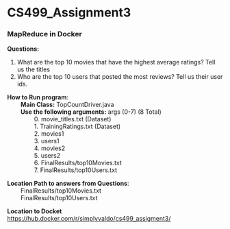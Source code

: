# CS499_Assignment3

<h3>MapReduce in Docker</h3>

<b>Questions:</b> <br>
1. What are the top 10 movies that have the highest average ratings? Tell us the titles <br>
2. Who are the top 10 users that posted the most reviews? Tell us their user ids. <br>

<b>How to Run program</b>:<br>
&nbsp;&nbsp;&nbsp;&nbsp;&nbsp;&nbsp;&nbsp;&nbsp;<b>Main Class:</b> TopCountDriver.java<br>
&nbsp;&nbsp;&nbsp;&nbsp;&nbsp;&nbsp;&nbsp;&nbsp;<b>Use the following arguments:</b> args (0-7) (8 Total)<br>
&nbsp;&nbsp;&nbsp;&nbsp;&nbsp;&nbsp;&nbsp;&nbsp;&nbsp;&nbsp;&nbsp;&nbsp;&nbsp;&nbsp;&nbsp;&nbsp;0. movie_titles.txt (Dataset)<br>
&nbsp;&nbsp;&nbsp;&nbsp;&nbsp;&nbsp;&nbsp;&nbsp;&nbsp;&nbsp;&nbsp;&nbsp;&nbsp;&nbsp;&nbsp;&nbsp;1. TrainingRatings.txt (Dataset)<br>
&nbsp;&nbsp;&nbsp;&nbsp;&nbsp;&nbsp;&nbsp;&nbsp;&nbsp;&nbsp;&nbsp;&nbsp;&nbsp;&nbsp;&nbsp;&nbsp;2. movies1 <br>
&nbsp;&nbsp;&nbsp;&nbsp;&nbsp;&nbsp;&nbsp;&nbsp;&nbsp;&nbsp;&nbsp;&nbsp;&nbsp;&nbsp;&nbsp;&nbsp;3. users1 <br>
&nbsp;&nbsp;&nbsp;&nbsp;&nbsp;&nbsp;&nbsp;&nbsp;&nbsp;&nbsp;&nbsp;&nbsp;&nbsp;&nbsp;&nbsp;&nbsp;4. movies2 <br>
&nbsp;&nbsp;&nbsp;&nbsp;&nbsp;&nbsp;&nbsp;&nbsp;&nbsp;&nbsp;&nbsp;&nbsp;&nbsp;&nbsp;&nbsp;&nbsp;5. users2 <br>
&nbsp;&nbsp;&nbsp;&nbsp;&nbsp;&nbsp;&nbsp;&nbsp;&nbsp;&nbsp;&nbsp;&nbsp;&nbsp;&nbsp;&nbsp;&nbsp;6. FinalResults/top10Movies.txt <br>
&nbsp;&nbsp;&nbsp;&nbsp;&nbsp;&nbsp;&nbsp;&nbsp;&nbsp;&nbsp;&nbsp;&nbsp;&nbsp;&nbsp;&nbsp;&nbsp;7. FinalResults/top10Users.txt <br>

<b>Location Path to answers from Questions</b>:<br>
&nbsp;&nbsp;&nbsp;&nbsp;&nbsp;&nbsp;&nbsp;&nbsp;FinalResults/top10Movies.txt<br>
&nbsp;&nbsp;&nbsp;&nbsp;&nbsp;&nbsp;&nbsp;&nbsp;FinalResults/top10Users.txt

<b>Location to Docket</b><br>
https://hub.docker.com/r/simplyvaldo/cs499_assigment3/

